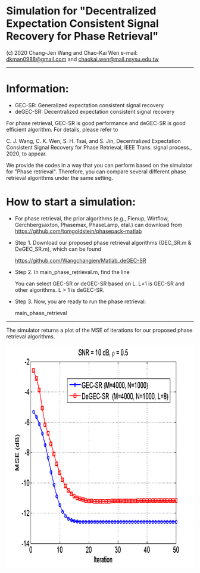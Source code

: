 # Simulation for "Decentralized Expectation Consistent Signal Recovery for Phase Retrieval"
(c) 2020 Chang-Jen Wang and Chao-Kai Wen e-mail: dkman0988@gmail.com and chaokai.wen@mail.nsysu.edu.tw

--------------------------------------------------------------------------------------------------------------------------
# Information:
- GEC-SR: Generalized expectation consistent signal recovery
- deGEC-SR: Decentralized expectation consistent signal recovery

For phase retrieval, GEC-SR is good performance and deGEC-SR is good efficient algorithm. For details, please refer to 

C. J. Wang, C. K. Wen, S. H. Tsai, and S. Jin, Decentralized Expectation Consistent Signal Recovery for Phase Retrieval, IEEE Trans. signal process., 2020, to appear.

We provide the codes in a way that you can perform based on the simulator for "Phase retrieval". Therefore, you can compare several different phase retrieval algorithms under the same setting.


# How to start a simulation:
- For phase retrieval, the prior algorithms (e.g., Fienup, Wirtflow, Gerchbergsaxton, Phasemax, PhaseLamp, etal.) can download from
  https://github.com/tomgoldstein/phasepack-matlab

- Step 1. Download our proposed phase retrieval algorithms (GEC_SR.m & DeGEC_SR.m), which can be found

  https://github.com/Wangchangjen/Matlab_deGEC-SR
  
- Step 2. In main_phase_retrieval.m, find the line 

  You can select GEC-SR or deGEC-SR based on L. L=1 is GEC-SR and other algorithms. L > 1 is deGEC-SR.
  
- Step 3. Now, you are ready to run the phase retrieval:

  main_phase_retrieval
  
--------------------------------------------------------------------------------------------------------------------------------------
The simulator returns a plot of the MSE of iterations for our proposed phase retrieval algorithms.
<div align=center><img width="600" height="600" src="https://github.com/Wangchangjen/Matlab_deGEC-SR/blob/master/EXAMPLE.png"/></div>

